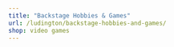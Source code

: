 ```yaml
---
title: "Backstage Hobbies & Games"
url: /ludington/backstage-hobbies-and-games/
shop: video games
---
```

